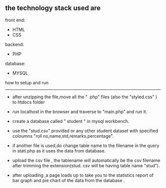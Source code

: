 ## the technology stack used are

front end:

* HTML
* CSS


backend:

* PHP


database:

* MYSQL




how to setup and run
_____________________


 * after unzipping the file,move all the " .php" files (also the "styled.css" ) to htdocs folder 

 * run localhost in the browser and traverse to "main.php" and run it.

 * create a database called " student " in mysql workbench.

 * use the "stud.csv" provided or any other student dataset with specified coloumns "roll no,name,std,remarks,percentage".

* if another file is used,do change table name to the filename in the query in stati.php as it uses the data from database.

 * upload the csv file , the tablename will automatically be the csv filename after trimming the extension(stud. csv will be having table name "stud").

 * after uploading ,a page loads up to take you to the statistics report of bar graph and pie chart of the data from the database .
